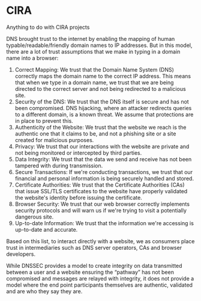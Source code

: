 # CIRA
Anything to do with CIRA projects

DNS brought trust to the internet by enabling the mapping of human typable/readable/friendly domain names to IP addresses. But in this model, there are a lot of trust assumptions that we make in typing in a domain name into a browser:

1. Correct Mapping: We trust that the Domain Name System (DNS) correctly maps the domain name to the correct IP address. This means that when we type in a domain name, we trust that we are being directed to the correct server and not being redirected to a malicious site.
2. Security of the DNS: We trust that the DNS itself is secure and has not been compromised. DNS hijacking, where an attacker redirects queries to a different domain, is a known threat. We assume that protections are in place to prevent this.
3. Authenticity of the Website: We trust that the website we reach is the authentic one that it claims to be, and not a phishing site or a site created for malicious purposes.
4. Privacy: We trust that our interactions with the website are private and not being monitored or intercepted by third parties.
5. Data Integrity: We trust that the data we send and receive has not been tampered with during transmission.
6. Secure Transactions: If we're conducting transactions, we trust that our financial and personal information is being securely handled and stored.
7. Certificate Authorities: We trust that the Certificate Authorities (CAs) that issue SSL/TLS certificates to the website have properly validated the website's identity before issuing the certificate.
8. Browser Security: We trust that our web browser correctly implements security protocols and will warn us if we're trying to visit a potentially dangerous site.
9. Up-to-date Information: We trust that the information we're accessing is up-to-date and accurate.

Based on this list, to interact directly with a website, we as consumers place trust in intermediaries such as DNS server operators, CAs and browser developers.

While DNSSEC provides a model to create integrity on data transmitted between a user and a website ensuring the “pathway” has not been compromised and messages are relayed with integrity, it does not provide a model where the end point participants themselves are authentic, validated and are who they say they are.
